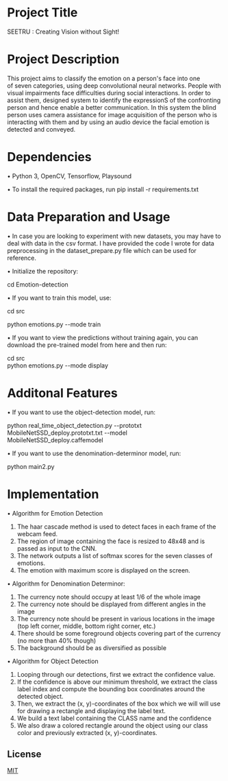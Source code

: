 
# Project Title

SEETRU : Creating Vision without Sight! 

# Project Description

This project aims to classify the emotion on a person's face into one of seven categories, using deep convolutional neural networks. People with visual impairments face difficulties during social interactions. In order to assist them, designed system to identify the expressionS of the confronting person and hence enable a better communication. In this system the blind person uses camera assistance for image acquisition of the person who is interacting with them and by using an audio device the facial emotion is detected and conveyed. 

# Dependencies

• Python 3, OpenCV, Tensorflow, Playsound

• To install the required packages, run pip install -r requirements.txt

# Data Preparation and Usage

• In case you are looking to experiment with new datasets, you may have to deal with data in the csv format. I have provided the code I wrote for data preprocessing in the dataset_prepare.py file which can be used for reference.

• Initialize the repository:

cd Emotion-detection

• If you want to train this model, use:

cd src
                                                                                                                                                                                                                                                                                                                                                                                                                                                       
python emotions.py --mode train

• If you want to view the predictions without training again, you can download the pre-trained model from here and then run:

cd src   
python emotions.py --mode display

# Additonal Features

• If you want to use the object-detection model, run:

python real_time_object_detection.py --prototxt MobileNetSSD_deploy.prototxt.txt --model MobileNetSSD_deploy.caffemodel

• If you want to use the denomination-determinor model, run:

python main2.py


# Implementation

• Algorithm for Emotion Detection

1. The haar cascade method is used to detect faces in each frame of the webcam feed.
2. The region of image containing the face is resized to 48x48 and is passed as input to the CNN. 
3. The network outputs a list of softmax scores for the seven classes of emotions.
4. The emotion with maximum score is displayed on the screen.

• Algorithm for Denomination Determinor:

1. The currency note should occupy at least 1/6 of the whole image
2. The currency note should be displayed from different angles in the image
3. The currency note should be present in various locations in the image (top left corner, middle, bottom right corner, etc.)
4. There should be some foreground objects covering part of the currency (no more than 40% though)
5. The background should be as diversified as possible


• Algorithm for Object Detection

1. Looping through our detections, first we extract the confidence value.
2. If the confidence is above our minimum threshold, we extract the class label index and compute the bounding box coordinates around the detected object.
3. Then, we extract the (x, y)-coordinates of the box which we will will use for drawing a rectangle and displaying the label text.
4. We build a text label containing the CLASS name and the confidence
5. We also draw a colored rectangle around the object using our class color and previously extracted (x, y)-coordinates.





## License

[MIT](https://choosealicense.com/licenses/mit/)

